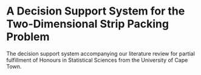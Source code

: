 # A Decision Support System for the Two-Dimensional Strip Packing Problem
The decision support system accompanying our literature review for partial fulfillment of Honours in 
Statistical Sciences from the University of Cape Town.

